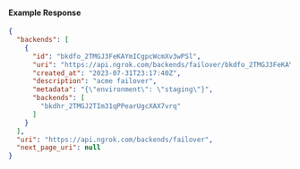 <!-- Code generated for API Clients. DO NOT EDIT. -->
#### Example Response
```json
{
  "backends": [
    {
      "id": "bkdfo_2TMGJ3FeKAYmICgpcWcmXv3wPSl",
      "uri": "https://api.ngrok.com/backends/failover/bkdfo_2TMGJ3FeKAYmICgpcWcmXv3wPSl",
      "created_at": "2023-07-31T23:17:40Z",
      "description": "acme failover",
      "metadata": "{\"environment\": \"staging\"}",
      "backends": [
        "bkdhr_2TMGJ2TIm31qPPearUgcXAX7vrq"
      ]
    }
  ],
  "uri": "https://api.ngrok.com/backends/failover",
  "next_page_uri": null
}